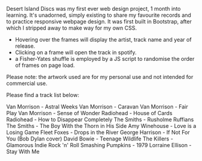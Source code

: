 Desert Island Discs was my first ever web design project, 1 month into learning. It's unadorned, simply existing to share my favourite records and to practice responsive webpage design. It was first built in Bootstrap, after which I stripped away to make way for my own CSS. 

- Hovering over the frames will display the artist, track name and year of release.
- Clicking on a frame will open the track in spotify.
- a Fisher-Yates shuffle is employed by a JS script to randomise the order of frames on page load.

Please note: the artwork used are for my personal use and not intended for commercial use.

Please find a track list below:

Van Morrison - Astral Weeks 
Van Morrison - Caravan
Van Morrison - Fair Play
Van Morrison - Sense of Wonder
Radiohead - House of Cards
Radiohead - How to Disappear Completely
The Smiths - Rusholme Ruffians
The Smiths - The Boy With the Thorn in His Side
Amy Winehouse - Love is a Losing Game
Fleet Foxes - Drops in the River
George Harrison - If Not For You (Bob Dylan cover)
David Bowie - Teenage Wildlife
The Killers - Glamorous Indie Rock 'n' Roll
Smashing Pumpkins - 1979
Lorraine Ellison - Stay With Me

